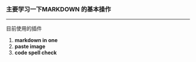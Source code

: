 ### 主要学习一下MARKDOWN 的基本操作
---

目前使用的插件

1. **markdown in one**
2. **paste image**
3. **code spell check**